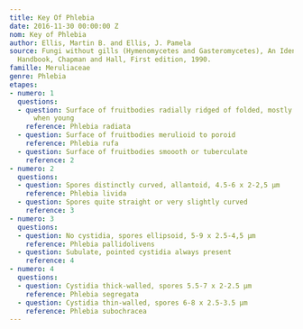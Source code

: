 ```yaml
---
title: Key Of Phlebia
date: 2016-11-30 00:00:00 Z
nom: Key of Phlebia
author: Ellis, Martin B. and Ellis, J. Pamela
source: Fungi without gills (Hymenomycetes and Gasteromycetes), An Identification
  Handbook, Chapman and Hall, First edition, 1990.
famille: Meruliaceae
genre: Phlebia
etapes:
- numero: 1
  questions:
  - question: Surface of fruitbodies radially ridged of folded, mostly reddish orange
      when young
    reference: Phlebia radiata
  - question: Surface of fruitbodies merulioid to poroid
    reference: Phlebia rufa
  - question: Surface of fruitbodies smoooth or tuberculate
    reference: 2
- numero: 2
  questions:
  - question: Spores distinctly curved, allantoid, 4.5-6 x 2-2,5 μm
    reference: Phlebia livida
  - question: Spores quite straight or very slightly curved
    reference: 3
- numero: 3
  questions:
  - question: No cystidia, spores ellipsoid, 5-9 x 2.5-4,5 μm
    reference: Phlebia pallidolivens
  - question: Subulate, pointed cystidia always present
    reference: 4
- numero: 4
  questions:
  - question: Cystidia thick-walled, spores 5.5-7 x 2-2.5 μm
    reference: Phlebia segregata
  - question: Cystidia thin-walled, spores 6-8 x 2.5-3.5 μm
    reference: Phlebia subochracea
---
```


